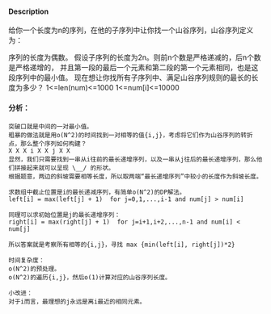 #### Description
给你一个长度为n的序列，在他的子序列中让你找一个山谷序列，山谷序列定义为：

序列的长度为偶数。
假设子序列的长度为2n。则前n个数是严格递减的，后n个数是严格递增的，
并且第一段的最后一个元素和第二段的第一个元素相同，也是这段序列中的最小值。
现在想让你找所有子序列中、满足山谷序列规则的最长的长度为多少？
1<=len(num)<=1000
1<=num[i]<=10000
 
#### 分析：
```
突破口就是中间的一对最小值。
粗暴的做法就是用o(N^2)的时间找到一对相等的值{i,j}，考虑将它们作为山谷序列的转折点，那么整个序列如何构建？
X X X i X X j X X 
显然，我们只需要找到一串从i往前的最长递增序列，以及一串从j往后的最长递增序列，那么他们拼接起来就可以呈现 \__/ 的形状。
根据题意，两边的斜坡需要相等长度，所以取两端“最长递增序列”中较小的长度作为斜坡长度。

求数组中截止位置是i的最长递减序列，有简单o(N^2)的DP解法。
left[i] = max(left[j] + 1)  for j=0,1,...,i-1 and num[j] > num[i]

同理可以求初始位置是j的最长递增序列：
right[i] = max(right[j] + 1)  for j=i+1,i+2,...,n-1 and num[i] < num[j]

所以答案就是考察所有相等的{i,j}，寻找 max {min(left[i], right[j])*2}

时间复杂度：
o(N^2)的预处理。
o(N^2)的遍历{i,j}，然后o(1)计算对应的山谷序列长度。

小改进：
对于i而言，最理想的j永远是离i最近的相同元素。
```

